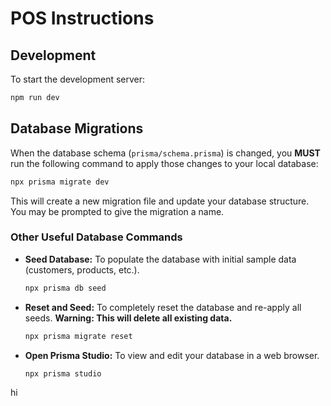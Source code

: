 # POS Instructions

## Development

To start the development server:

```bash
npm run dev
```

## Database Migrations

When the database schema (`prisma/schema.prisma`) is changed, you **MUST** run the following command to apply those changes to your local database:

```bash
npx prisma migrate dev
```

This will create a new migration file and update your database structure. You may be prompted to give the migration a name.

### Other Useful Database Commands

- **Seed Database:** To populate the database with initial sample data (customers, products, etc.).
  ```bash
  npx prisma db seed
  ```

- **Reset and Seed:** To completely reset the database and re-apply all seeds. **Warning: This will delete all existing data.**
  ```bash
  npx prisma migrate reset
  ```

- **Open Prisma Studio:** To view and edit your database in a web browser.
  ```bash
  npx prisma studio
  ```
hi
